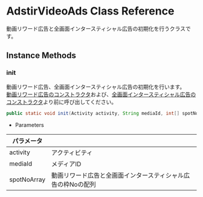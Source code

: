 # AdstirVideoAds Class Reference
動画リワード広告と全画面インタースティシャル広告の初期化を行うクラスです。

## Instance Methods

### init

動画リワード広告、全画面インタースティシャル広告の初期化を行います。  
[動画リワード広告のコンストラクタ](reward/AdstirVideoReward-Class-Reference.md#adstirvideoreward)および、[全画面インタースティシャル広告のコンストラクタ](interstitial/AdstirInterstitial-Class-Reference.md#adstirinterstitial)より前に呼び出してください。

```java
public static void init(Activity activity, String mediaId, int[] spotNoArray)
```

* Parameters

|パラメータ||
|---|---|
|activity|アクティビティ|
|mediaId|メディアID|
|spotNoArray|動画リワード広告と全画面インタースティシャル広告の枠Noの配列|

